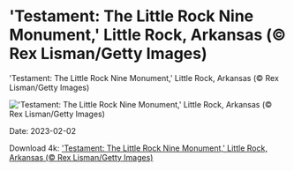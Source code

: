# 'Testament: The Little Rock Nine Monument,' Little Rock, Arkansas (© Rex Lisman/Getty Images)

'Testament: The Little Rock Nine Monument,' Little Rock, Arkansas (© Rex Lisman/Getty Images)

!['Testament: The Little Rock Nine Monument,' Little Rock, Arkansas (© Rex Lisman/Getty Images)](https://bing.com/th?id=OHR.LittleRockNine_EN-US4940477720_UHD.jpg&w=1024&h=576)

Date: 2023-02-02

Download 4k: ['Testament: The Little Rock Nine Monument,' Little Rock, Arkansas (© Rex Lisman/Getty Images)](https://bing.com/th?id=OHR.LittleRockNine_EN-US4940477720_UHD.jpg)

